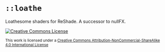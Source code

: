 # `::loathe`

Loathesome shaders for ReShade. A successor to nullFX.

[![Creative Commons License](https://i.creativecommons.org/l/by-nc-sa/4.0/80x15.png)][by-nc-sa]

<sub>This work is licensed under a [Creative Commons Attribution-NonCommercial-ShareAlike 4.0 International License][by-nc-sa]</sub>

[by-nc-sa]: http://creativecommons.org/licenses/by-nc-sa/4.0/